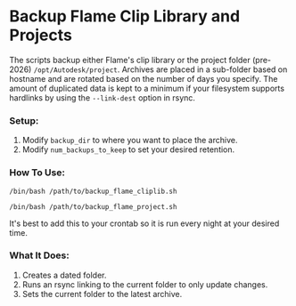 # Backup Flame Clip Library and Projects

The scripts backup either Flame's clip library or the project folder (pre-2026) `/opt/Autodesk/project`. Archives are placed in a sub-folder based on hostname and are rotated based on the number of days you specify. The amount of duplicated data is kept to a minimum if your filesystem supports hardlinks by using the `--link-dest` option in rsync.

### Setup:
1. Modify `backup_dir` to where you want to place the archive.
2. Modify `num_backups_to_keep` to set your desired retention.

### How To Use:
`/bin/bash /path/to/backup_flame_cliplib.sh`

`/bin/bash /path/to/backup_flame_project.sh`

It's best to add this to your crontab so it is run every night at your desired time.

### What It Does:
1. Creates a dated folder.
2. Runs an rsync linking to the current folder to only update changes.
3. Sets the current folder to the latest archive.